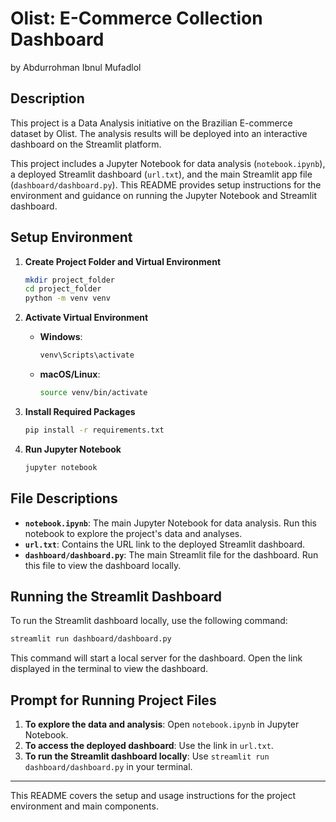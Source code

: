 # Olist: E-Commerce Collection Dashboard
by Abdurrohman Ibnul Mufadlol

## Description

This project is a Data Analysis initiative on the Brazilian E-commerce dataset by Olist. The analysis results will be deployed into an interactive dashboard on the Streamlit platform.

This project includes a Jupyter Notebook for data analysis (`notebook.ipynb`), a deployed Streamlit dashboard (`url.txt`), and the main Streamlit app file (`dashboard/dashboard.py`). This README provides setup instructions for the environment and guidance on running the Jupyter Notebook and Streamlit dashboard.

## Setup Environment

1. **Create Project Folder and Virtual Environment**
   ```bash
   mkdir project_folder
   cd project_folder
   python -m venv venv
   ```

2. **Activate Virtual Environment**
   - **Windows**: 
     ```bash
     venv\Scripts\activate
     ```
   - **macOS/Linux**:
     ```bash
     source venv/bin/activate
     ```

3. **Install Required Packages**
   ```bash
   pip install -r requirements.txt
   ```

4. **Run Jupyter Notebook**
   ```bash
   jupyter notebook
   ```

## File Descriptions

- **`notebook.ipynb`**: The main Jupyter Notebook for data analysis. Run this notebook to explore the project's data and analyses.
- **`url.txt`**: Contains the URL link to the deployed Streamlit dashboard.
- **`dashboard/dashboard.py`**: The main Streamlit file for the dashboard. Run this file to view the dashboard locally.

## Running the Streamlit Dashboard

To run the Streamlit dashboard locally, use the following command:

```bash
streamlit run dashboard/dashboard.py
```

This command will start a local server for the dashboard. Open the link displayed in the terminal to view the dashboard.

## Prompt for Running Project Files

1. **To explore the data and analysis**: Open `notebook.ipynb` in Jupyter Notebook.
2. **To access the deployed dashboard**: Use the link in `url.txt`.
3. **To run the Streamlit dashboard locally**: Use `streamlit run dashboard/dashboard.py` in your terminal.

---

This README covers the setup and usage instructions for the project environment and main components.

